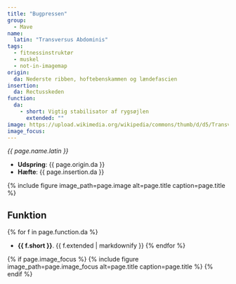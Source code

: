 ```yaml
---
title: "Bugpressen"
group:
  - Mave
name:
  latin: "Transversus Abdominis"
tags:
  - fitnessinstruktør
  - muskel
  - not-in-imagemap
origin: 
  da: Nederste ribben, hoftebenskammen og lændefascien
insertion: 
  da: Rectusskeden
function:
  da:
    - short: Vigtig stabilisator af rygsøjlen
      extended: ""
image: https://upload.wikimedia.org/wikipedia/commons/thumb/d/d5/Transversus_abdominis.png/375px-Transversus_abdominis.png
image_focus: 
---
```


_{{ page.name.latin }}_

- **Udspring**: {{ page.origin.da }}
- **Hæfte**: {{ page.insertion.da }}

{% include figure image_path=page.image alt=page.title caption=page.title %}

## Funktion

{% for f in page.function.da %}
- **{{ f.short }}**.
  {{ f.extended | markdownify }}
{% endfor %}

{% if page.image_focus %}
{% include figure image_path=page.image_focus alt=page.title caption=page.title %}
{% endif %}

